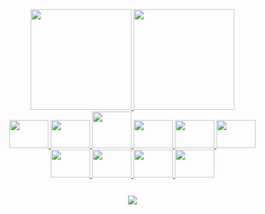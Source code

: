 <div align="center">

  <a href="https://github.com/viniciosAnhas">
  <img height="180em" src="https://github-readme-stats.vercel.app/api?username=viniciosanhas&show_icons=true&theme=dracula&include_all_commits=true&count_private=true"/>
  <img height="180em" src="https://github-readme-stats.vercel.app/api/top-langs/?username=viniciosanhas&layout=compact&langs_count=7&theme=dracula"/>

</div>
  
<div align="center">
  
  <div>
    <img height = "50" width = "70" src="https://cdn.jsdelivr.net/gh/devicons/devicon/icons/azure/azure-original.svg" />
    <img height = "50" width = "70" src="https://cdn.jsdelivr.net/gh/devicons/devicon@latest/icons/azuredevops/azuredevops-original.svg" />
    <img height = "65" width = "70" src="https://cdn.jsdelivr.net/gh/devicons/devicon/icons/docker/docker-original.svg" />
    <img height = "50" width = "70" src="https://cdn.jsdelivr.net/gh/devicons/devicon/icons/grafana/grafana-original.svg" />
    <img height = "50" width = "70" src="https://cdn.jsdelivr.net/gh/devicons/devicon@latest/icons/hyperv/hyperv-original-wordmark.svg" />
    <img height = "50" width = "70" src="https://cdn.jsdelivr.net/gh/devicons/devicon@latest/icons/jenkins/jenkins-original.svg" />
    <img height = "50" width = "70" src="https://cdn.jsdelivr.net/gh/devicons/devicon/icons/kubernetes/kubernetes-plain.svg" />
    <img height = "50" width = "70" src="https://cdn.jsdelivr.net/gh/devicons/devicon@latest/icons/oracle/oracle-original.svg" />
    <img height = "50" width = "70" src="https://cdn.jsdelivr.net/gh/devicons/devicon/icons/prometheus/prometheus-original.svg" />
    <img height = "50" width = "70" src="https://cdn.jsdelivr.net/gh/devicons/devicon@latest/icons/terraform/terraform-original.svg" />
  </div>

</div>

## 
  
 <div align="center">

   <a href="https://www.linkedin.com/in/viniciosanhas/" target="_blank"> <img src="https://img.shields.io/badge/-LinkedIn-%230077B5?style=for-the-badge&logo=linkedin&logoColor=white"> </a>  
   
</div>
